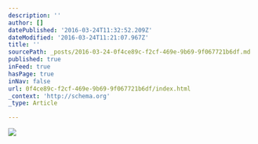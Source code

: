 ```yaml
---
description: ''
author: []
datePublished: '2016-03-24T11:32:52.209Z'
dateModified: '2016-03-24T11:21:07.967Z'
title: ''
sourcePath: _posts/2016-03-24-0f4ce89c-f2cf-469e-9b69-9f067721b6df.md
published: true
inFeed: true
hasPage: true
inNav: false
url: 0f4ce89c-f2cf-469e-9b69-9f067721b6df/index.html
_context: 'http://schema.org'
_type: Article

---
```

![](https://the-grid-user-content.s3-us-west-2.amazonaws.com/3c82e7c9-969a-4f2b-8ce5-d567f3b06df9.png)